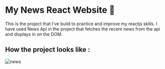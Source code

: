 # My News React Website 📰

This is the project that I've build to practice and improve my reactjs skills. I have used News Api in the project that fetches the recent news from the api and displays in on the DOM. 

## How the project looks like :

![news](https://user-images.githubusercontent.com/72425181/126251296-b345a6dd-61d2-4dcd-83ef-c48aa77e2e49.png)
  
